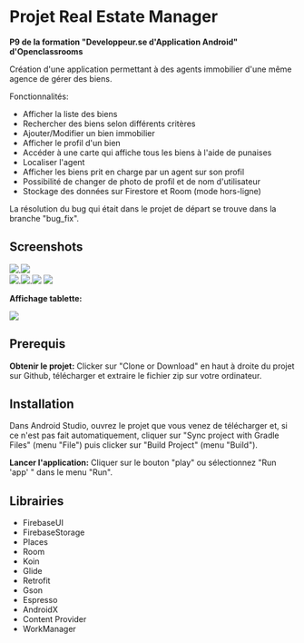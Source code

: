 # Projet Real Estate Manager
**P9 de la formation "Developpeur.se d'Application Android" d'Openclassrooms**

Création d'une application permettant à des agents immobilier d'une même agence de gérer des biens.

Fonctionnalités:
- Afficher la liste des biens
- Rechercher des biens selon différents critères
- Ajouter/Modifier un bien immobilier
- Afficher le profil d'un bien
- Accéder à une carte qui affiche tous les biens à l'aide de punaises
- Localiser l'agent
- Afficher les biens prit en charge par un agent sur son profil
- Possibilité de changer de photo de profil et de nom d'utilisateur
- Stockage des données sur Firestore et Room (mode hors-ligne)


La résolution du bug qui était dans le projet de départ se trouve dans la branche "bug_fix".

## Screenshots
![](screenshots/list_properties.png).![](screenshots/property_detail.png)  
![](screenshots/add_address.png).![](screenshots/main_info.png).![](screenshots/add_pictures.png)
![](screenshots/filter.png)

**Affichage tablette:**

![](screenshots/tablet.png)

## Prerequis
**Obtenir le projet:**
Clicker sur "Clone or Download" en haut à droite du projet sur Github, télécharger et extraire
le fichier zip sur votre ordinateur.

## Installation
Dans Android Studio, ouvrez le projet que vous venez de télécharger
et, si ce n'est pas fait automatiquement, cliquer sur "Sync project with Gradle Files" (menu "File")
puis clicker sur "Build Project" (menu "Build").

**Lancer l'application:** Cliquer sur le bouton "play" ou sélectionnez "Run 'app' " dans le menu "Run".

## Librairies

- FirebaseUI
- FirebaseStorage
- Places
- Room
- Koin
- Glide
- Retrofit
- Gson
- Espresso
- AndroidX
- Content Provider
- WorkManager


